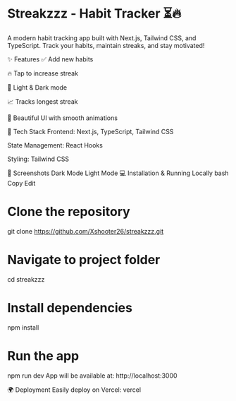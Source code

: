 # Streakzzz - Habit Tracker ⏳🔥

A modern habit tracking app built with Next.js, Tailwind CSS, and TypeScript. Track your habits, maintain streaks, and stay motivated!


✨ Features
✅ Add new habits

🔥 Tap to increase streak

🌙 Light & Dark mode

📈 Tracks longest streak

🎨 Beautiful UI with smooth animations

🚀 Tech Stack
Frontend: Next.js, TypeScript, Tailwind CSS

State Management: React Hooks

Styling: Tailwind CSS

📸 Screenshots
Dark Mode	Light Mode
💻 Installation & Running Locally
bash
Copy
Edit
# Clone the repository
git clone https://github.com/Xshooter26/streakzzz.git

# Navigate to project folder
cd streakzzz

# Install dependencies
npm install

# Run the app
npm run dev
App will be available at: http://localhost:3000

🌍 Deployment
Easily deploy on Vercel:
vercel
